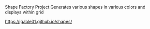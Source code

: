 Shape Factory Project
Generates various shapes in various colors and displays within grid

https://jgable01.github.io/shapes/